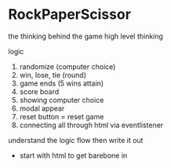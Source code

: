 # RockPaperScissor

the thinking behind the game
high level thinking

logic

1. randomize (computer choice)
2. win, lose, tie (round)
3. game ends (5 wins attain)
4. score board
5. showing computer choice
6. modal appear
7. reset button = reset game
8. connecting all through html via eventlistener

understand the logic flow then write it out

- start with html to get barebone in
